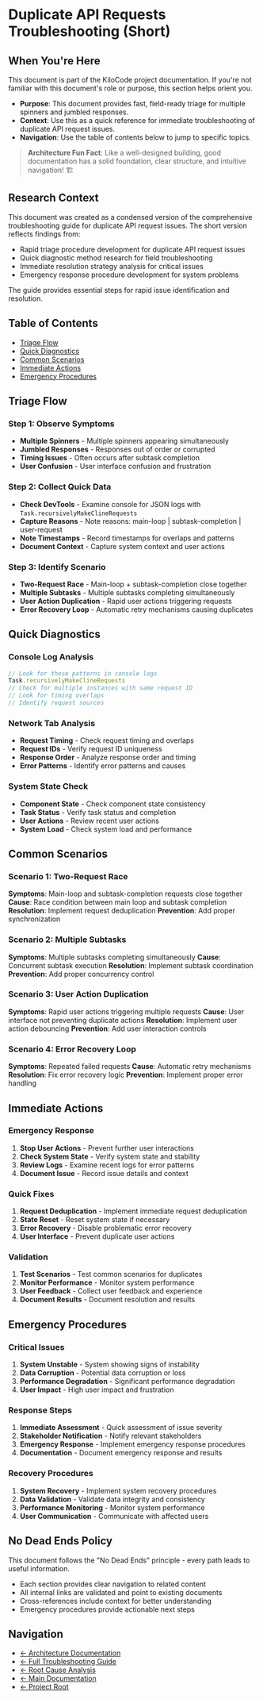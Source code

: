 # Duplicate API Requests Troubleshooting (Short)

## When You're Here

This document is part of the KiloCode project documentation. If you're not familiar with this document's role or purpose, this section helps orient you.

- **Purpose**: This document provides fast, field-ready triage for multiple spinners and jumbled responses.
- **Context**: Use this as a quick reference for immediate troubleshooting of duplicate API request issues.
- **Navigation**: Use the table of contents below to jump to specific topics.

> **Architecture Fun Fact**: Like a well-designed building, good documentation has a solid foundation, clear structure, and intuitive navigation! 🏗️

## Research Context

This document was created as a condensed version of the comprehensive troubleshooting guide for duplicate API request issues. The short version reflects findings from:
- Rapid triage procedure development for duplicate API request issues
- Quick diagnostic method research for field troubleshooting
- Immediate resolution strategy analysis for critical issues
- Emergency response procedure development for system problems

The guide provides essential steps for rapid issue identification and resolution.

## Table of Contents
- [Triage Flow](#triage-flow)
- [Quick Diagnostics](#quick-diagnostics)
- [Common Scenarios](#common-scenarios)
- [Immediate Actions](#immediate-actions)
- [Emergency Procedures](#emergency-procedures)

## Triage Flow

### Step 1: Observe Symptoms

- **Multiple Spinners** - Multiple spinners appearing simultaneously
- **Jumbled Responses** - Responses out of order or corrupted
- **Timing Issues** - Often occurs after subtask completion
- **User Confusion** - User interface confusion and frustration

### Step 2: Collect Quick Data

- **Check DevTools** - Examine console for JSON logs with `Task.recursivelyMakeClineRequests`
- **Capture Reasons** - Note reasons: main-loop | subtask-completion | user-request
- **Note Timestamps** - Record timestamps for overlaps and patterns
- **Document Context** - Capture system context and user actions

### Step 3: Identify Scenario

- **Two-Request Race** - Main-loop + subtask-completion close together
- **Multiple Subtasks** - Multiple subtasks completing simultaneously
- **User Action Duplication** - Rapid user actions triggering requests
- **Error Recovery Loop** - Automatic retry mechanisms causing duplicates

## Quick Diagnostics

### Console Log Analysis

```javascript
// Look for these patterns in console logs
Task.recursivelyMakeClineRequests
// Check for multiple instances with same request ID
// Look for timing overlaps
// Identify request sources
```

### Network Tab Analysis

- **Request Timing** - Check request timing and overlaps
- **Request IDs** - Verify request ID uniqueness
- **Response Order** - Analyze response order and timing
- **Error Patterns** - Identify error patterns and causes

### System State Check

- **Component State** - Check component state consistency
- **Task Status** - Verify task status and completion
- **User Actions** - Review recent user actions
- **System Load** - Check system load and performance

## Common Scenarios

### Scenario 1: Two-Request Race

**Symptoms**: Main-loop and subtask-completion requests close together
**Cause**: Race condition between main loop and subtask completion
**Resolution**: Implement request deduplication
**Prevention**: Add proper synchronization

### Scenario 2: Multiple Subtasks

**Symptoms**: Multiple subtasks completing simultaneously
**Cause**: Concurrent subtask execution
**Resolution**: Implement subtask coordination
**Prevention**: Add proper concurrency control

### Scenario 3: User Action Duplication

**Symptoms**: Rapid user actions triggering multiple requests
**Cause**: User interface not preventing duplicate actions
**Resolution**: Implement user action debouncing
**Prevention**: Add user interaction controls

### Scenario 4: Error Recovery Loop

**Symptoms**: Repeated failed requests
**Cause**: Automatic retry mechanisms
**Resolution**: Fix error recovery logic
**Prevention**: Implement proper error handling

## Immediate Actions

### Emergency Response
1. **Stop User Actions** - Prevent further user interactions
2. **Check System State** - Verify system state and stability
3. **Review Logs** - Examine recent logs for error patterns
4. **Document Issue** - Record issue details and context

### Quick Fixes
1. **Request Deduplication** - Implement immediate request deduplication
2. **State Reset** - Reset system state if necessary
3. **Error Recovery** - Disable problematic error recovery
4. **User Interface** - Prevent duplicate user actions

### Validation
1. **Test Scenarios** - Test common scenarios for duplicates
2. **Monitor Performance** - Monitor system performance
3. **User Feedback** - Collect user feedback and experience
4. **Document Results** - Document resolution and results

## Emergency Procedures

### Critical Issues
1. **System Unstable** - System showing signs of instability
2. **Data Corruption** - Potential data corruption or loss
3. **Performance Degradation** - Significant performance degradation
4. **User Impact** - High user impact and frustration

### Response Steps
1. **Immediate Assessment** - Quick assessment of issue severity
2. **Stakeholder Notification** - Notify relevant stakeholders
3. **Emergency Response** - Implement emergency response procedures
4. **Documentation** - Document emergency response and results

### Recovery Procedures
1. **System Recovery** - Implement system recovery procedures
2. **Data Validation** - Validate data integrity and consistency
3. **Performance Monitoring** - Monitor system performance
4. **User Communication** - Communicate with affected users

## No Dead Ends Policy

This document follows the "No Dead Ends" principle - every path leads to useful information.
- Each section provides clear navigation to related content
- All internal links are validated and point to existing documents
- Cross-references include context for better understanding
- Emergency procedures provide actionable next steps

## Navigation
- [← Architecture Documentation](README.md)
- [← Full Troubleshooting Guide](DUPLICATE_API_REQUESTS_TROUBLESHOOTING.md)
- [← Root Cause Analysis](DUPLICATE_API_REQUESTS_ROOT_CAUSE_ANALYSIS.md)
- [← Main Documentation](../../README.md)
- [← Project Root](../../README.md)
